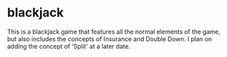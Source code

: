 # blackjack
This is a blackjack game that features all the normal elements of the game, but also includes the concepts of Insurance and Double Down.
I plan on adding the concept of 'Split' at a later date. 
